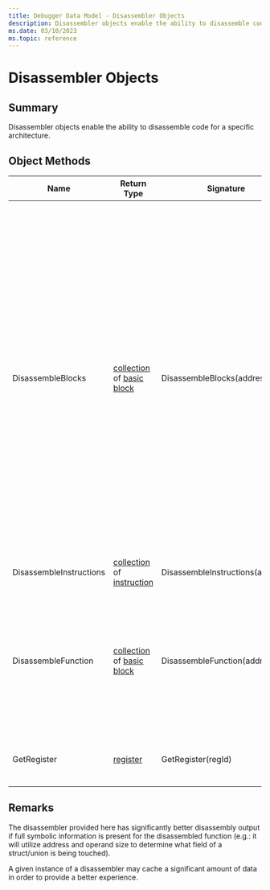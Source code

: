 ```yaml
---
title: Debugger Data Model - Disassembler Objects
description: Disassembler objects enable the ability to disassemble code for a specific architecture.
ms.date: 03/10/2023
ms.topic: reference
---
```

# Disassembler Objects

## Summary

Disassembler objects enable the ability to disassemble code for a specific architecture.

## Object Methods

|Name|Return Type|Signature|Description|
|--- |--- |--- |--- |
|DisassembleBlocks|[collection](dbgmodel-namespace-collections.md) of [basic block](dbgmodel-object-basic-block.md)|DisassembleBlocks(address)|Starts disassembling at *address* and returns a  [collection](dbgmodel-namespace-collections.md) of basic blocks. The disassembly here is linearly forward from *address* on an instruction-by-instruction basis. Since this is not performing complete flow analysis of a function, it is entirely possible that there may be jumps into the middle of blocks returned by this method. There will only be a single exit point from each; however.|
|DisassembleInstructions|[collection](dbgmodel-namespace-collections.md) of [instruction](dbgmodel-object-instruction.md)|DisassembleInstructions(address)|Starts disassembling at *address*. |
|DisassembleFunction|[collection](dbgmodel-namespace-collections.md) of [basic block](dbgmodel-object-basic-block.md)|DisassembleFunction(address)|Assuming a function starts at *address*, this performs a complete flow analysis of the function. The result is a [collection](dbgmodel-namespace-collections.md) of basic blocks with one entry point and one exit point.|
|GetRegister|[register](dbgmodel-object-register.md)|GetRegister(regId)|Returns a register object from the given register id.|

## Remarks
The disassembler provided here has significantly better disassembly output if full symbolic information is present for the disassembled function (e.g.: it will utilize address and operand size to determine what field of a struct/union is being touched).

A given instance of a disassembler may cache a significant amount of data in order to provide a better experience.
